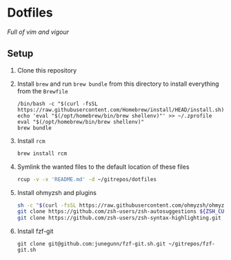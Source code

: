 # Dotfiles
*Full of vim and vigour*

## Setup
1. Clone this repository

2. Install `brew` and run `brew bundle` from this directory to install everything from the `Brewfile`
   ```shell
   /bin/bash -c "$(curl -fsSL https://raw.githubusercontent.com/Homebrew/install/HEAD/install.sh)"
   echo 'eval "$(/opt/homebrew/bin/brew shellenv)"' >> ~/.zprofile
   eval "$(/opt/homebrew/bin/brew shellenv)"
   brew bundle
   ```

3. Install `rcm`
    ```sh
    brew install rcm
    ```

4. Symlink the wanted files to the default location of these files
    ```sh
    rcup -v -x 'README.md' -d ~/gitrepos/dotfiles
    ```

5. Install ohmyzsh and plugins
    ```sh
    sh -c "$(curl -fsSL https://raw.githubusercontent.com/ohmyzsh/ohmyzsh/master/tools/install.sh)"
    git clone https://github.com/zsh-users/zsh-autosuggestions ${ZSH_CUSTOM:-~/.oh-my-zsh/custom}/plugins/zsh-autosuggestions
    git clone https://github.com/zsh-users/zsh-syntax-highlighting.git ${ZSH_CUSTOM:-~/.oh-my-zsh/custom}/plugins/zsh-syntax-highlighting
    ```

6. Install fzf-git
    ```shell
    git clone git@github.com:junegunn/fzf-git.sh.git ~/gitrepos/fzf-git.sh
    ```

